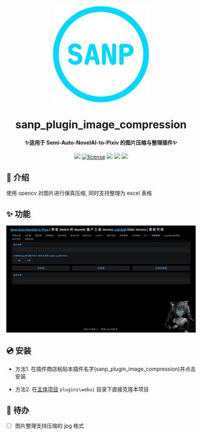 <p align="center" >
  <img src="https://github.com/zhulinyv/sanp_plugin_random_artists/blob/main/images/logo.png?raw=true" width="256" height="256" alt="SANP"></a>
</p>
<h1 align="center">sanp_plugin_image_compression</h1>
<h4 align="center">✨适用于 Semi-Auto-NovelAI-to-Pixiv 的图片压缩与整理插件✨</h4>

<p align="center">
    <img src="https://img.shields.io/badge/Python-3.10+-blue">
    <a href="https://github.com/zhulinyv/sanp_plugin_image_compression/raw/main/LICENSE"><img src="https://img.shields.io/github/license/zhulinyv/sanp_plugin_image_compression" alt="license"></a>
    <img src="https://img.shields.io/github/issues/zhulinyv/sanp_plugin_image_compression">
    <img src="https://img.shields.io/github/stars/zhulinyv/sanp_plugin_image_compression">
    <img src="https://img.shields.io/github/forks/zhulinyv/sanp_plugin_image_compression">
</p>


## 💬 介绍

使用 opencv 对图片进行保真压缩, 同时支持整理为 excel 表格

## ✨ 功能

![iamge](./images/1.png)

## 💿 安装

- 方法1. 在插件商店粘贴本插件名字(sanp_plugin_image_compression)并点击安装

- 方法2. 在[主体项目](https://github.com/zhulinyv/Semi-Auto-NovelAI-to-Pixiv) `plugins\webui` 目录下直接克隆本项目

## 📖 待办

- [ ] 图片整理支持压缩的 jpg 格式